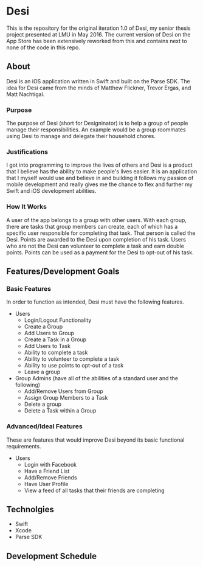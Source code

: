 # Desi
This is the repository for the original iteration 1.0 of Desi, my senior thesis project presented at LMU in May 2016.
The current version of Desi on the App Store has been extensively reworked from this and contains next to none of the code in this repo.

## About
Desi is an iOS application written in Swift and built on the Parse SDK.
The idea for Desi came from the minds of Matthew Flickner, Trevor Ergas, and Matt Nachtigal.

### Purpose
The purpose of Desi (short for Designinator) is to help a group of people manage their responsibilities. An example would be a group roommates using Desi to manage and delegate their household chores.

### Justifications
I got into programming to improve the lives of others and Desi is a product that I believe has the ability to make people's lives easier. It is an application that I myself would use and believe in and building it follows my passion of mobile development and really gives me the chance to flex and further my Swift and iOS development abilities.

### How It Works
A user of the app belongs to a group with other users. With each group, there are tasks that group members can create, each of which has a specific user responsible for completing that task. That person is called the Desi. Points are awarded to the Desi upon completion of his task. Users who are not the Desi can volunteer to complete a task and earn double points. Points can be used as a payment for the Desi to opt-out of his task.

## Features/Development Goals
### Basic Features
In order to function as intended, Desi must have the following features.
* Users
  * Login/Logout Functionality
  * Create a Group
  * Add Users to Group
  * Create a Task in a Group
  * Add Users to Task
  * Ability to complete a task
  * Ability to volunteer to complete a task
  * Ability to use points to opt-out of a task
  * Leave a group
* Group Admins (have all of the abilities of a standard user and the following)
  * Add/Remove Users from Group
  * Assign Group Members to a Task
  * Delete a group
  * Delete a Task within a Group

### Advanced/Ideal Features
These are features that would improve Desi beyond its basic functional requirements.
* Users
  * Login with Facebook
  * Have a Friend List
  * Add/Remove Friends
  * Have User Profile
  * View a feed of all tasks that their friends are completing

## Technolgies
* Swift
* Xcode
* Parse SDK

## Development Schedule


